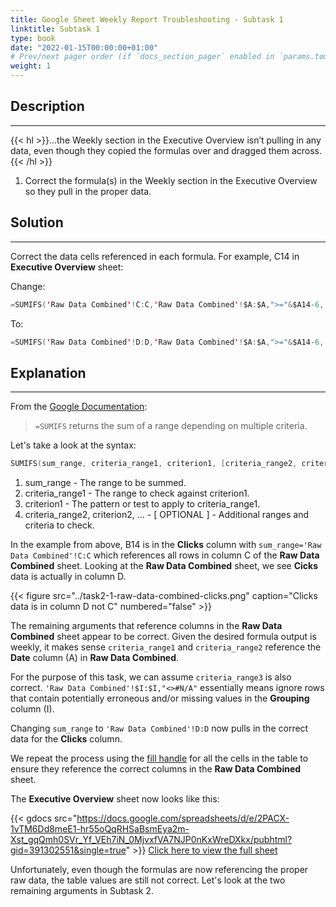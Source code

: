 ```yaml
---
title: Google Sheet Weekly Report Troubleshooting - Subtask 1
linktitle: Subtask 1
type: book
date: "2022-01-15T00:00:00+01:00"
# Prev/next pager order (if `docs_section_pager` enabled in `params.toml`)
weight: 1
---
```


## Description

***

{{< hl >}}...the Weekly section in the Executive Overview isn’t pulling in any data, even though they copied the formulas over and dragged them across.{{< /hl >}}
<br />

1. Correct the formula(s) in the Weekly section in the Executive Overview so they pull in the proper data.

## Solution

***

Correct the data cells referenced in each formula. For example, C14 in **Executive Overview** sheet:  

Change:
```swift
=SUMIFS('Raw Data Combined'!C:C,'Raw Data Combined'!$A:$A,">="&$A14-6,'Raw Data Combined'!$A:$A,"<="&$A14,'Raw Data Combined'!$I:$I,"<>#N/A")
```
To:
```swift
=SUMIFS('Raw Data Combined'!D:D,'Raw Data Combined'!$A:$A,">="&$A14-6,'Raw Data Combined'!$A:$A,"<="&A$14,'Raw Data Combined'!$I:$I,"<>#N/A")
```

## Explanation

***

From the [Google Documentation](https://support.google.com/docs/answer/3238496?hl=en): 

> `=SUMIFS` returns the sum of a range depending on multiple criteria.

Let's take a look at the syntax:
```swift
SUMIFS(sum_range, criteria_range1, criterion1, [criteria_range2, criterion2, ...])
```
1. sum_range - The range to be summed. 
2. criteria_range1 - The range to check against criterion1.
3. criterion1 - The pattern or test to apply to criteria_range1.
4. criteria_range2, criterion2, ... - [ OPTIONAL ] - Additional ranges and criteria to check.

In the example from above, B14 is in the **Clicks** column with `sum_range='Raw Data Combined'!C:C` which references all rows in  column C of the **Raw Data Combined** sheet. Looking at the **Raw Data Combined** sheet, we see **Cicks** data is actually in column D. 

{{< figure src="../task2-1-raw-data-combined-clicks.png" caption="Clicks data is in column D not C" numbered="false" >}}

The remaining arguments that reference columns in the **Raw Data Combined** sheet appear to be correct. Given the desired formula output is weekly, it makes sense `criteria_range1` and `criteria_range2` reference the **Date** column (A) in **Raw Data Combined**. 

For the purpose of this task, we can assume `criteria_range3` is also correct. `'Raw Data Combined'!$I:$I,"<>#N/A"` essentially means ignore rows that contain potentially erroneous and/or missing values in the **Grouping** column (I).

Changing `sum_range` to `'Raw Data Combined'!D:D` now pulls in the correct data for the **Clicks** column. 

We repeat the process using the [fill handle](https://support.google.com/docs/answer/75509?hl=en&co=GENIE.Platform%3DDesktop&oco=1) for all the cells in the table to ensure they reference the correct columns in the **Raw Data Combined** sheet. 

The **Executive Overview** sheet now looks like this:

{{< gdocs src="https://docs.google.com/spreadsheets/d/e/2PACX-1vTM6Dd8meE1-hr55oQqRHSaBsmEya2m-Xst_gqQmh0SVr_Yf_VEh7iN_0MjvxfVA7NJP0nKxWreDXkx/pubhtml?gid=391302551&single=true" >}}
[Click here to view the full sheet](https://docs.google.com/spreadsheets/d/1BRiU32HTpmm23hb4bARWFOVV7kkAaAEYdR83s8xGNIU/edit?usp=sharing)
<br />  

Unfortunately, even though the formulas are now referencing the proper raw data, the table values are still not correct. Let's look at the two remaining arguments in Subtask 2.